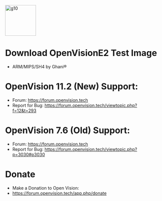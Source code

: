 <img width="100" alt="g10" src="https://user-images.githubusercontent.com/10188931/134031890-655efa38-7ce6-4489-b89a-e902ef47bcf3.png">

# Download OpenVisionE2 Test Image
* ARM/MIPS/SH4 by Ghani®
# 


# OpenVision 11.2 (New) Support:
* Forum: https://forum.openvision.tech
* Report for Bug: https://forum.openvision.tech/viewtopic.php?f=12&t=293
# 


# OpenVision 7.6 (Old) Support:
* Forum: https://forum.openvision.tech
* Report for Bug: https://forum.openvision.tech/viewtopic.php?p=3030#p3030
# 


# Donate
* Make a Donation to Open Vision:
* https://forum.openvision.tech/app.php/donate



